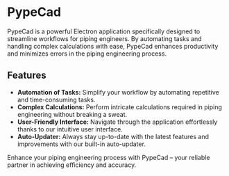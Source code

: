 # PypeCad

PypeCad is a powerful Electron application specifically designed to streamline workflows for piping engineers. By automating tasks and handling complex calculations with ease, PypeCad enhances productivity and minimizes errors in the piping engineering process.

## Features

- **Automation of Tasks:** Simplify your workflow by automating repetitive and time-consuming tasks.
- **Complex Calculations:** Perform intricate calculations required in piping engineering without breaking a sweat.
- **User-Friendly Interface:** Navigate through the application effortlessly thanks to our intuitive user interface.
- **Auto-Updater:** Always stay up-to-date with the latest features and improvements with our built-in auto-updater.

Enhance your piping engineering process with PypeCad – your reliable partner in achieving efficiency and accuracy.
